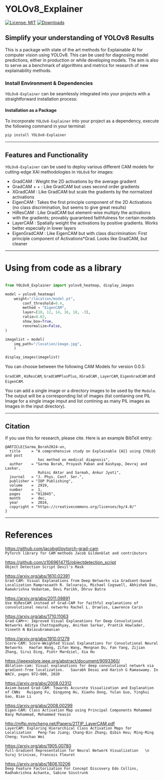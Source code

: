 # YOLOv8_Explainer
[![License: MIT](https://img.shields.io/badge/License-MIT-yellow.svg)](https://opensource.org/licenses/MIT)
[![Downloads](https://static.pepy.tech/badge/YOLOv8-Explainer)](https://pepy.tech/project/YOLOv8-Explainer)
## Simplify your understanding of YOLOv8 Results
This is a package with state of the art methods for Explainable AI for computer vision using YOLOv8. This can be used for diagnosing model predictions, either in production or while developing models. The aim is also to serve as a benchmark of algorithms and metrics for research of new explainability methods.

### Install Environment & Dependencies

`YOLOv8-Explainer` can be seamlessly integrated into your projects with a straightforward installation process:

#### Installation as a Package

To incorporate `YOLOv8-Explainer` into your project as a dependency, execute the following command in your terminal:

```bash
pip install YOLOv8-Explainer
```
----------

## Features and Functionality

`YOLOv8-Explainer`  can be used to deploy various different CAM models for cutting-edge XAI methodologies in `YOLOv8` for images:

- GradCAM : Weight the 2D activations by the average gradient
- GradCAM + + : Like GradCAM but uses second order gradients
- XGradCAM : Like GradCAM but scale the gradients by the normalized activations
- EigenCAM : Takes the first principle component of the 2D Activations (no class discrimination, but seems to give great results)
- HiResCAM : Like GradCAM but element-wise multiply the activations with the gradients; provably guaranteed faithfulness for certain models
- LayerCAM : Spatially weight the activations by positive gradients. Works better especially in lower layers
- EigenGradCAM : Like EigenCAM but with class discrimination: First principle component of Activations*Grad. Looks like GradCAM, but cleaner

----------

# Using from code as a library

```python

from YOLOv8_Explainer import yolov8_heatmap, display_images

model = yolov8_heatmap(
    weight="/location/model.pt", 
        conf_threshold=0.4,  
        method = "EigenCAM", 
        layer=[10, 12, 14, 16, 18, -3],
        ratio=0.02,
        show_box=True,
        renormalize=False,
)

imagelist = model(
    img_path="/location/image.jpg", 
    )

display_images(imagelist)

```

You can choose between the following CAM Models for version 0.0.5:

`GradCAM` , `HiResCAM`, `GradCAMPlusPlus`, `XGradCAM` , `LayerCAM`, `EigenGradCAM` and `EigenCAM`.

You can add a single image or a directory images to be used by the `Module`. The output will be a corresponding list of images (list contianing one PIL Image for a single image imput and list contining as many PIL images as Images in the input directory).

----------

## Citation

If you use this for research, please cite. Here is an example BibTeX entry:

```
@ARTICLE{Sarma_Borah2024-un,
  title     = "A comprehensive study on Explainable {AI} using {YOLO} and post
               hoc method on medical diagnosis",
  author    = "Sarma Borah, Proyash Paban and Kashyap, Devraj and Laskar,
               Ruhini Aktar and Sarmah, Ankur Jyoti",
  journal   = "J. Phys. Conf. Ser.",
  publisher = "IOP Publishing",
  volume    =  2919,
  number    =  1,
  pages     = "012045",
  month     =  dec,
  year      =  2024,
  copyright = "https://creativecommons.org/licenses/by/4.0/"
}

```
----------

# References
https://github.com/jacobgil/pytorch-grad-cam <br>
`PyTorch library for CAM methods
Jacob Gildenblat and contributors`

https://github.com/z1069614715/objectdetection_script <br>
`Object Detection Script
Devil's Mask`

https://arxiv.org/abs/1610.02391 <br>
`Grad-CAM: Visual Explanations from Deep Networks via Gradient-based Localization
Ramprasaath R. Selvaraju, Michael Cogswell, Abhishek Das, Ramakrishna Vedantam, Devi Parikh, Dhruv Batra`

https://arxiv.org/abs/2011.08891 <br>
`Use HiResCAM instead of Grad-CAM for faithful explanations of convolutional neural networks
Rachel L. Draelos, Lawrence Carin`

https://arxiv.org/abs/1710.11063 <br>
`Grad-CAM++: Improved Visual Explanations for Deep Convolutional Networks
Aditya Chattopadhyay, Anirban Sarkar, Prantik Howlader, Vineeth N Balasubramanian`

https://arxiv.org/abs/1910.01279 <br>
`Score-CAM: Score-Weighted Visual Explanations for Convolutional Neural Networks  
Haofan Wang, Zifan Wang, Mengnan Du, Fan Yang, Zijian Zhang, Sirui Ding, Piotr Mardziel, Xia Hu`

https://ieeexplore.ieee.org/abstract/document/9093360/ <br>
`Ablation-cam: Visual explanations for deep convolutional network via gradient-free localization.  
Saurabh Desai and Harish G Ramaswamy. In WACV, pages 972–980, 2020`

https://arxiv.org/abs/2008.02312 <br>
`Axiom-based Grad-CAM: Towards Accurate Visualization and Explanation of CNNs  
Ruigang Fu, Qingyong Hu, Xiaohu Dong, Yulan Guo, Yinghui Gao, Biao Li`

https://arxiv.org/abs/2008.00299 <br>
`Eigen-CAM: Class Activation Map using Principal Components
Mohammed Bany Muhammad, Mohammed Yeasin`

http://mftp.mmcheng.net/Papers/21TIP_LayerCAM.pdf <br>
`LayerCAM: Exploring Hierarchical Class Activation Maps for Localization  
Peng-Tao Jiang; Chang-Bin Zhang; Qibin Hou; Ming-Ming Cheng; Yunchao Wei`

https://arxiv.org/abs/1905.00780 <br>
`Full-Gradient Representation for Neural Network Visualization  
\n Suraj Srinivas, Francois Fleuret`

https://arxiv.org/abs/1806.10206 <br>
`Deep Feature Factorization For Concept Discovery
Edo Collins, Radhakrishna Achanta, Sabine Süsstrunk`
